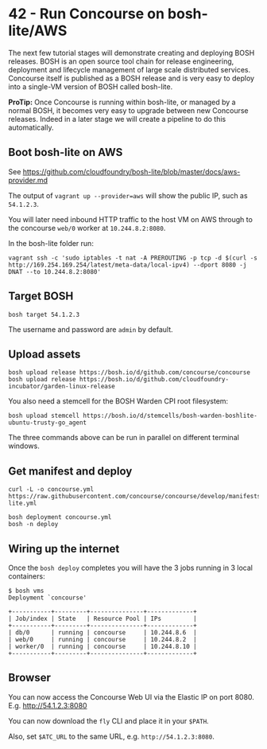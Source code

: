 42 - Run Concourse on bosh-lite/AWS
===================================

The next few tutorial stages will demonstrate creating and deploying BOSH releases. BOSH is an open source tool chain for release engineering, deployment and lifecycle management of large scale distributed services. Concourse itself is published as a BOSH release and is very easy to deploy into a single-VM version of BOSH called bosh-lite.

**ProTip:** Once Concourse is running within bosh-lite, or managed by a normal BOSH, it becomes very easy to upgrade between new Concourse releases. Indeed in a later stage we will create a pipeline to do this automatically.

Boot bosh-lite on AWS
---------------------

See https://github.com/cloudfoundry/bosh-lite/blob/master/docs/aws-provider.md

The output of `vagrant up --provider=aws` will show the public IP, such as `54.1.2.3`.

You will later need inbound HTTP traffic to the host VM on AWS through to the concourse `web/0` worker at `10.244.8.2:8080`.

In the bosh-lite folder run:

```
vagrant ssh -c 'sudo iptables -t nat -A PREROUTING -p tcp -d $(curl -s http://169.254.169.254/latest/meta-data/local-ipv4) --dport 8080 -j DNAT --to 10.244.8.2:8080'
```

Target BOSH
-----------

```
bosh target 54.1.2.3
```

The username and password are `admin` by default.

Upload assets
-------------

```
bosh upload release https://bosh.io/d/github.com/concourse/concourse
bosh upload release https://bosh.io/d/github.com/cloudfoundry-incubator/garden-linux-release
```

You also need a stemcell for the BOSH Warden CPI root filesystem:

```
bosh upload stemcell https://bosh.io/d/stemcells/bosh-warden-boshlite-ubuntu-trusty-go_agent
```

The three commands above can be run in parallel on different terminal windows.

Get manifest and deploy
-----------------------

```
curl -L -o concourse.yml https://raw.githubusercontent.com/concourse/concourse/develop/manifests/bosh-lite.yml

bosh deployment concourse.yml
bosh -n deploy
```

Wiring up the internet
----------------------

Once the `bosh deploy` completes you will have the 3 jobs running in 3 local containers:

```
$ bosh vms
Deployment `concourse'

+-----------+---------+---------------+-------------+
| Job/index | State   | Resource Pool | IPs         |
+-----------+---------+---------------+-------------+
| db/0      | running | concourse     | 10.244.8.6  |
| web/0     | running | concourse     | 10.244.8.2  |
| worker/0  | running | concourse     | 10.244.8.10 |
+-----------+---------+---------------+-------------+
```

Browser
-------

You can now access the Concourse Web UI via the Elastic IP on port 8080. E.g. http://54.1.2.3:8080

You can now download the `fly` CLI and place it in your `$PATH`.

Also, set `$ATC_URL` to the same URL, e.g. `http://54.1.2.3:8080`.
